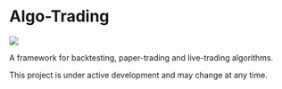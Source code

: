# Algo-Trading

![](https://github.com/raymond-devries/algo-trading/workflows/Tests/badge.svg)

A framework for backtesting, paper-trading and live-trading algorithms.

This project is under active development and may change at any time. 
